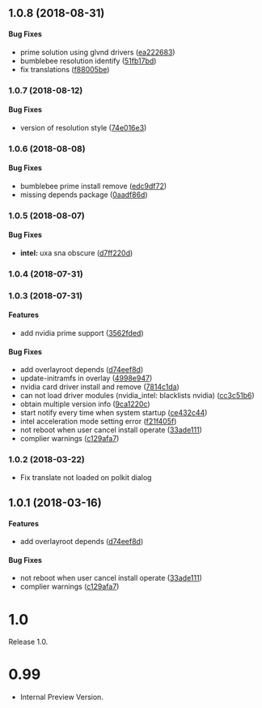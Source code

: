 <a name="1.0.8"></a>
## 1.0.8 (2018-08-31)


#### Bug Fixes

*   prime solution using glvnd drivers ([ea222683](ea222683))
*   bumblebee resolution identify ([51fb17bd](51fb17bd))
*   fix translations ([f88005be](f88005be))



<a name="1.0.7"></a>
### 1.0.7 (2018-08-12)


#### Bug Fixes

*   version of resolution style ([74e016e3](74e016e3))



<a name="1.0.6"></a>
### 1.0.6 (2018-08-08)


#### Bug Fixes

*   bumblebee prime install remove ([edc9df72](edc9df72))
*   missing depends package ([0aadf86d](0aadf86d))



<a name="1.0.5"></a>
### 1.0.5 (2018-08-07)


#### Bug Fixes

* **intel:**  uxa sna obscure ([d7ff220d](d7ff220d))



<a name="1.0.4"></a>
### 1.0.4 (2018-07-31)




<a name="1.0.3"></a>
### 1.0.3 (2018-07-31)


#### Features

*   add nvidia prime support ([3562fded](3562fded))

#### Bug Fixes

*   add overlayroot depends ([d74eef8d](d74eef8d))
*   update-initramfs in overlay ([4998e947](4998e947))
*   nvidia card driver install and remove ([7814c1da](7814c1da))
*   can not load driver modules (nvidia_intel: blacklists nvidia) ([cc3c51b6](cc3c51b6))
*   obtain multiple version info ([9ca1220c](9ca1220c))
*   start notify every time when system startup ([ce432c44](ce432c44))
*   intel acceleration mode setting error ([f21f405f](f21f405f))
*   not reboot when user cancel install operate ([33ade111](33ade111))
*   complier warnings ([c129afa7](c129afa7))


<a name="1.0.2"></a>
### 1.0.2 (2018-03-22)

*   Fix translate not loaded on polkit dialog


<a name="1.0.1"></a>
## 1.0.1 (2018-03-16)


#### Features

*   add overlayroot depends ([d74eef8d](d74eef8d))

#### Bug Fixes

*   not reboot when user cancel install operate ([33ade111](33ade111))
*   complier warnings ([c129afa7](c129afa7))



# 1.0
  Release 1.0.

# 0.99
- Internal Preview Version.
